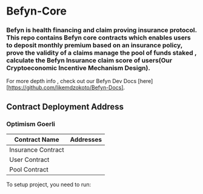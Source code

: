 # Befyn-Core

### Befyn is health financing and claim  proving insurance protocol. This repo contains Befyn core contracts which enables users to deposit monthly premium based on an insurance policy, prove the validity of a claims manage the pool of funds staked , calculate the Befyn Insurance claim score of users(Our Cryptoeconomic Incentive Mechanism Design).  
For more  depth info , check out our Befyn Dev Docs  [here][https://github.com/likemdzokoto/Befyn-Docs].

## Contract  Deployment Address

### Optimism Goerli

| Contract Name            | Addresses                                  |
| ------------------------ | ------------------------------------------ |
| Insurance Contract       |                                            |
| User Contract            |                                            |
| Pool Contract            |                                            |



To setup project, you need to  run:
